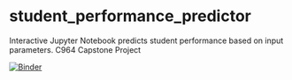 # student_performance_predictor
Interactive Jupyter Notebook predicts student performance based on input parameters. C964 Capstone Project


[![Binder](https://mybinder.org/badge_logo.svg)](https://mybinder.org/v2/gh/amymaries/student_performance_predictor/main?filepath=student-performance-prediction.ipynb)
